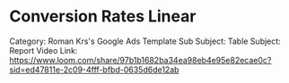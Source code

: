 # Conversion Rates Linear

Category: Roman Krs's Google Ads Template
Sub Subject: Table
Subject: Report
Video Link: https://www.loom.com/share/97b1b1682ba34ea98eb4e95e82ecae0c?sid=ed47811e-2c09-4fff-bfbd-0635d6de12ab